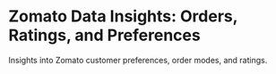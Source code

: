 # Zomato Data Insights: Orders, Ratings, and Preferences
 Insights into Zomato customer preferences, order modes, and ratings.
